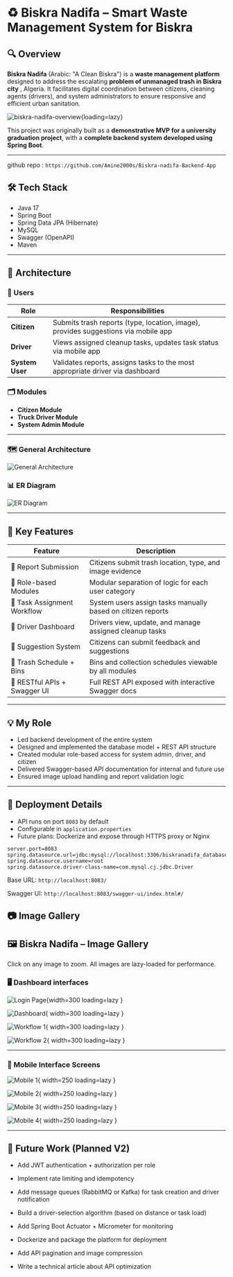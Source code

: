 # ♻️ Biskra Nadifa – Smart Waste Management System for Biskra



## 🔍 Overview



**Biskra Nadifa** (Arabic: "A Clean Biskra") is a **waste management platform** designed to address the escalating **problem of unmanaged trash in Biskra city** , Algeria. It facilitates digital coordination between citizens, cleaning agents (drivers), and system administrators to ensure responsive and efficient urban sanitation.

![biskra-nadifa-overview](../assets/images/blog/biskra-nadifa-1/biskra-nadifa-overview.png){loading=lazy}


This project was originally built as a **demonstrative MVP for a university graduation project**, with a **complete backend system developed using Spring Boot**.


---



github repo : ```https://github.com/Amine2000s/Biskra-nadifa-Backend-App```


## 🛠️ Tech Stack

- Java 17
- Spring Boot
- Spring Data JPA (Hibernate)
- MySQL
- Swagger (OpenAPI)
- Maven

---

## 🧠 Architecture

### 👥 Users

| Role           | Responsibilities                                                                          |
|----------------|-------------------------------------------------------------------------------------------|
| **Citizen**    | Submits trash reports (type, location, image), provides suggestions via mobile app        |
| **Driver**     | Views assigned cleanup tasks, updates task status via mobile app                          |
| **System User**| Validates reports, assigns tasks to the most appropriate driver via dashboard             |

### 🗂 Modules

- **Citizen Module**
- **Truck Driver Module**
- **System Admin Module**

---

### 🗺️ General Architecture

![General Architecture](../assets/images/blog/biskra-nadifa-1/general_architecture.png)

### 📊 ER Diagram

![ER Diagram](../assets/images/blog/biskra-nadifa-1/ER_diagram.png)

---

## 🎯 Key Features

| Feature                            | Description                                                                 |
|------------------------------------|-----------------------------------------------------------------------------|
| 📸 Report Submission               | Citizens submit trash location, type, and image evidence                    |
| 👤 Role-based Modules             | Modular separation of logic for each user category                          |
| 📍 Task Assignment Workflow       | System users assign tasks manually based on citizen reports                 |
| 🚚 Driver Dashboard               | Drivers view, update, and manage assigned cleanup tasks                     |
| 📝 Suggestion System              | Citizens can submit feedback and suggestions                                |
| 📅 Trash Schedule + Bins          | Bins and collection schedules viewable by all modules                       |
| 🧪 RESTful APIs + Swagger UI      | Full REST API exposed with interactive Swagger docs                         |

---

## 💡 My Role

- Led backend development of the entire system
- Designed and implemented the database model + REST API structure
- Created modular role-based access for system admin, driver, and citizen
- Delivered Swagger-based API documentation for internal and future use
- Ensured image upload handling and report validation logic

---

## 🧪 Deployment Details

- API runs on port `8083` by default
- Configurable in `application.properties`
- Future plans: Dockerize and expose through HTTPS proxy or Nginx

```properties
server.port=8083
spring.datasource.url=jdbc:mysql://localhost:3306/biskranadifa_database
spring.datasource.username=root
spring.datasource.driver-class-name=com.mysql.cj.jdbc.Driver
```

Base URL:   ```http://localhost:8083/```

Swagger UI: ```http://localhost:8083/swagger-ui/index.html#/```


## 📷 Image Gallery

## 🖼️ Biskra Nadifa – Image Gallery

Click on any image to zoom. All images are lazy-loaded for performance.


### 🖥️ Dashboard interfaces

![Login Page](../assets/images/blog/biskra-nadifa-1/login.png){width=300 loading=lazy }


![Dashboard](../assets/images/blog/biskra-nadifa-1/dashboard.png){ width=300 loading=lazy }


![Workflow 1](../assets/images/blog/biskra-nadifa-1/Screenshot_2025-06-19_09-27-13.png){ width=300 loading=lazy }


![Workflow 2](../assets/images/blog/biskra-nadifa-1/Screenshot_2025-06-19_09-27-32.png){ width=300 loading=lazy }

---

### 📱 Mobile Interface Screens

![Mobile 1](../assets/images/blog/biskra-nadifa-1/mobile1.png){ width=250 loading=lazy }

![Mobile 2](../assets/images/blog/biskra-nadifa-1/mobile2.png){ width=250 loading=lazy }

![Mobile 3](../assets/images/blog/biskra-nadifa-1/mobile3.png){ width=250 loading=lazy }

![Mobile 4](../assets/images/blog/biskra-nadifa-1/mobile4.png){ width=250 loading=lazy }




---

## 🔭 Future Work (Planned V2)

- Add JWT authentication + authorization per role

- Implement rate limiting and idempotency

- Add message queues (RabbitMQ or Kafka) for task creation and driver notification

- Build a driver-selection algorithm (based on distance or task load)

- Add Spring Boot Actuator + Micrometer for monitoring

- Dockerize and package the platform for deployment

- Add API pagination and image compression

- Write a technical article about API optimization